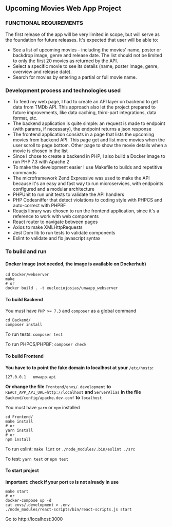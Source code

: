 ## Upcoming Movies Web App Project

### FUNCTIONAL REQUIREMENTS

The first release of the app will be very limited in scope, but will serve as the foundation for
future releases. It's expected that user will be able to:

- See a list of upcoming movies - including the movies' name, poster or backdrop image,
genre and release date. The list should not be limited to only the first 20 movies as
returned by the API.
- Select a specific movie to see its details (name, poster image, genre, overview and
release date).
- Search for movies by entering a partial or full movie name.

### Development process and technologies used

- To feed my web page, I had to create an API layer on backend to get data from TMDb API. This approach also let the project prepared to future improvements, like data caching, third-part integrations, data format, etc.
- The backend application is quite simple: an request is made to endpoint (with params, if necessary), the endpoint returns a json response
- The frontend application consists in a page that lists the upcoming movies from backend API. This page get and list more movies when the user scroll to page bottom. Other page to show the movie details when a movie is chosen in the list
- Since I chose to create a backend in PHP, I also build a Docker image to run PHP 7.3 with Apache 2
- To make the development easier I use Makefile to builds and repetitive commands
- The microframework Zend Expressive was used to make the API because it's an easy and fast way to run microservices, with endpoints configured and a modular architecture
- PHPUnit to run unit tests to validate the API handlers
- PHP Codesniffer that detect violations to coding style with PHPCS and auto-correct with PHPBF
- Reacjs library was chosen to run the frontend application, since it's a reference to work with web components
- React router to navigate between pages
- Axios to make XMLHttpRequests
- Jest Dom lib to run tests to validate components
- Eslint to validate and fix javascript syntax

### To build and run
#### Docker image (not needed, the image is available on Dockerhub)
```
cd Docker/webserver
make
# or
docker build . -t eucleciojosias/umwapp_webserver
```

#### To build Backend
You must have `PHP >= 7.3` and `composer` as a global command
```
cd Backend/
composer install
```
To run tests: `composer test`

To run PHPCS/PHPBF: `composer check`

#### To build Frontend
**You have to to point the fake domain to localhost at your** `/etc/hosts`**:**
```
127.0.0.1   umwapp.api
```
**Or change the file** `Frontend/envs/.development` **to** `REACT_APP_API_URL=http://localhost` **and** `ServerAlias` **in the file** `Backend/config/apache.dev.conf` **to** `localhost`

You must have `yarn` or `npm` installed
```
cd Frontend/
make install
# or
yarn install
# or
npm install
```

To run eslint: `make lint` or `./node_modules/.bin/eslint ./src`

To test: `yarn test` or `npm test`

#### To start project
**Important: check if your port `80` is not already in use**
```
make start
# or
docker-compose up -d
cat envs/.development > .env
./node_modules/react-scripts/bin/react-scripts.js start
```

Go to http://localhost:3000
